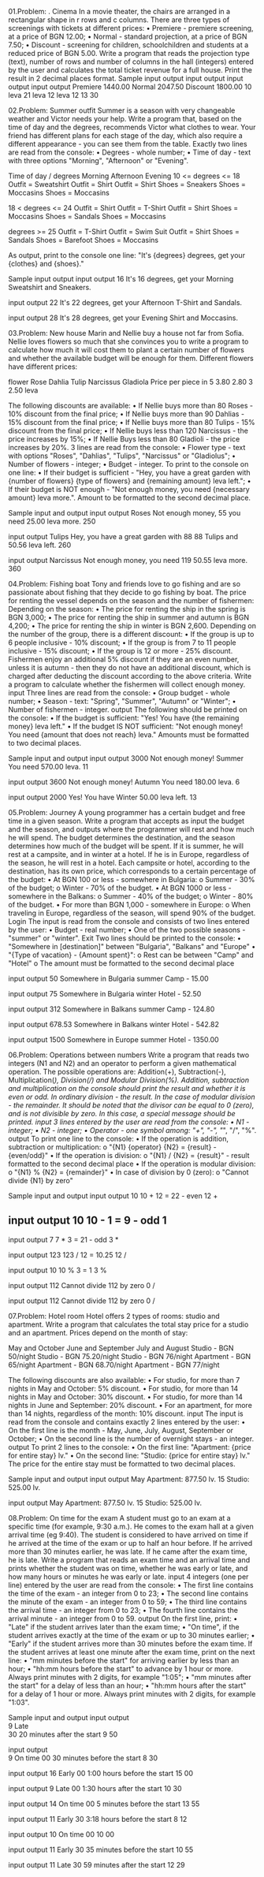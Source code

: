 01.Problem: . Cinema
In a movie theater, the chairs are arranged in a rectangular shape in r rows and c columns. There are three types of screenings with tickets at different prices:
• Premiere - premiere screening, at a price of BGN 12.00;
• Normal - standard projection, at a price of BGN 7.50;
• Discount - screening for children, schoolchildren and students at a reduced price of BGN 5.00.
Write a program that reads the projection type (text), number of rows and number of columns in the hall (integers) entered by the user and calculates the total ticket revenue for a full house. Print the result in 2 decimal places format.
Sample input output
input	    output		input	  output		input	   output
Premiere  1440.00 	Normal  2047.50   Discount 1800.00
10        leva      21      leva      12       leva
12	 	              13                30

02.Problem: Summer outfit
Summer is a season with very changeable weather and Victor needs your help. Write a program that, based on the time of day and the degrees, recommends Victor what clothes to wear. Your friend has different plans for each stage of the day, which also require a different appearance - you can see them from the table.
Exactly two lines are read from the console:
• Degrees - whole number;
• Time of day - text with three options "Morning", "Afternoon" or "Evening".

Time of day / degrees          Morning            Afternoon	             Evening
10 <= degrees <= 18	     Outfit = Sweatshirt     Outfit = Shirt          Outfit = Shirt
                          Shoes = Sneakers	    Shoes = Moccasins        Shoes = Moccasins
                          
18 < degrees <= 24	      Outfit = Shirt        Outfit = T-Shirt          Outfit = Shirt
                        Shoes = Moccasins	       Shoes = Sandals          Shoes = Moccasins
                        
degrees >= 25         	Outfit = T-Shirt        Outfit = Swim Suit         Outfit = Shirt
                         Shoes = Sandals	       Shoes = Barefoot          Shoes = Moccasins

As output, print to the console one line: "It's {degrees} degrees, get your {clothes} and {shoes}."

Sample input output
input	          output
16              It's 16 degrees, get your
Morning	        Sweatshirt and Sneakers.

input	          output
22              It's 22 degrees, get your 
Afternoon	      T-Shirt and Sandals.

input	          output
28              It's 28 degrees, get your
Evening	        Shirt and Moccasins.

03.Problem: New house
Marin and Nellie buy a house not far from Sofia. Nellie loves flowers so much that she convinces you to write a
program to calculate how much it will cost them to plant a certain number of flowers and whether the available 
budget will be enough for them. Different flowers have different prices:

flower                 Rose        Dahlia         Tulip       Narcissus     Gladiola
Price per piece in     5	         3.80	          2.80	      3	            2.50
leva

The following discounts are available:
• If Nellie buys more than 80 Roses - 10% discount from the final price;
• If Nellie buys more than 90 Dahlias - 15% discount from the final price;
• If Nellie buys more than 80 Tulips - 15% discount from the final price;
• If Nellie buys less than 120 Narcissus - the price increases by 15%;
• If Nellie Buys less than 80 Gladioli - the price increases by 20%.
3 lines are read from the console:
• Flower type - text with options "Roses", "Dahlias", "Tulips", "Narcissus" or "Gladiolus";
• Number of flowers - integer;
• Budget - integer.
To print to the console on one line:
• If their budget is sufficient - "Hey, you have a great garden with {number of flowers} {type of flowers} and {remaining amount} leva left.";
• If their budget is NOT enough - "Not enough money, you need {necessary amount} leva more.".
Amount to be formatted to the second decimal place.

Sample input and output
input   output
Roses   Not enough money, 
55      you need 25.00 leva more.
250	

input   output
Tulips  Hey, you have a great  garden with
88      88 Tulips and 50.56 leva left.
260	

input      output
Narcissus  Not enough money, you need 
119        50.55 leva more.
360

04.Problem: Fishing boat
Tony and friends love to go fishing and are so passionate about fishing that they decide to go fishing by boat. The price for renting the vessel 
depends on the season and the number of fishermen:
Depending on the season:
• The price for renting the ship in the spring is BGN 3,000;
• The price for renting the ship in summer and autumn is BGN 4,200;
• The price for renting the ship in winter is BGN 2,600.
Depending on the number of the group, there is a different discount:
• If the group is up to 6 people inclusive - 10% discount;
• If the group is from 7 to 11 people inclusive - 15% discount;
• If the group is 12 or more - 25% discount.
Fishermen enjoy an additional 5% discount if they are an even number, unless it is autumn - then they do not have an additional discount, which is 
charged after deducting the discount according to the above criteria.
Write a program to calculate whether the fishermen will collect enough money.
input
Three lines are read from the console:
• Group budget - whole number;
• Season - text: "Spring", "Summer", "Autumn" or "Winter";
• Number of fishermen - integer.
output
The following should be printed on the console:
• If the budget is sufficient:
"Yes! You have {the remaining money} leva left."
• If the budget IS NOT sufficient:
"Not enough money! You need {amount that does not reach} leva."
Amounts must be formatted to two decimal places.

Sample input and output
input   output
3000    Not enough money! 
Summer  You need 570.00 leva.
11	

input    output
3600     Not enough money! 
Autumn   You need 180.00 leva.
6	

input    output
2000     Yes! You have 
Winter   50.00 leva left.
13

05.Problem: Journey
A young programmer has a certain budget and free time in a given season. Write a program that accepts as input the budget and the season, and outputs where the programmer will rest and how much he will spend.
The budget determines the destination, and the season determines how much of the budget will be spent. If it is summer, he will rest at a campsite, and in winter at a hotel. If he is in Europe, regardless of the season, he will rest in a hotel. Each campsite or hotel, according to the destination, has its own price, which corresponds to a certain percentage of the budget:
• At BGN 100 or less - somewhere in Bulgaria:
o Summer - 30% of the budget;
o Winter - 70% of the budget.
• At BGN 1000 or less - somewhere in the Balkans:
o Summer - 40% of the budget;
o Winter - 80% of the budget.
• For more than BGN 1,000 - somewhere in Europe:
o When traveling in Europe, regardless of the season, will spend 90% of the budget.
Login
The input is read from the console and consists of two lines entered by the user:
• Budget - real number;
• One of the two possible seasons - "summer" or "winter".
Exit
Two lines should be printed to the console:
• "Somewhere in [destination]" between "Bulgaria", "Balkans" and "Europe"
• "{Type of vacation} - {Amount spent}":
o Rest can be between "Camp" and "Hotel"
o The amount must be formatted to the second decimal place 

input    output
50       Somewhere in Bulgaria
summer	 Camp - 15.00

input    output
75       Somewhere in Bulgaria
winter	 Hotel - 52.50

input    output
312      Somewhere in Balkans
summer	 Camp - 124.80

input    output
678.53   Somewhere in Balkans
winter	 Hotel - 542.82

input    output
1500     Somewhere in Europe
summer	 Hotel - 1350.00

06.Problem: Operations between numbers
Write a program that reads two integers (N1 and N2) and an operator to perform a given mathematical operation. The possible operations are: Addition(+), Subtraction(-), Multiplication(*), Division(/) and Modular Division(%). Addition, subtraction and multiplication on the console should print the result and whether it is even or odd. In ordinary division - the result. In the case of modular division - the remainder. It should be noted that the divisor can be equal to 0 (zero), and is not divisible by zero. In this case, a special message should be printed.
input
3 lines entered by the user are read from the console:
• N1 - integer;
• N2 - integer;
• Operator - one symbol among: "+", "-", "*", "/", "%".
output
To print one line to the console:
• If the operation is addition, subtraction or multiplication:
o "{N1} {operator} {N2} = {result} - {even/odd}"
• If the operation is division:
o "{N1} / {N2} = {result}" - result formatted to the second decimal place
• If the operation is modular division:
o "{N1} % {N2} = {remainder}"
• In case of division by 0 (zero):
o "Cannot divide {N1} by zero"

Sample input and output
input   output
10      10 + 12 = 22 - even
12
+	

input   output
10      10 - 1 = 9 - odd
1
-	

input   output
7       7 * 3 = 21 - odd
3
*	

input   output
123     123 / 12 = 10.25
12
/	

input   output
10      10 % 3 = 1
3
%	

input   output
112     Cannot divide 112 by zero
0
/	

input   output
112     Cannot divide 112 by zero
0
/

07.Problem: Hotel room
Hotel offers 2 types of rooms: studio and apartment. Write a program that calculates the total stay price for a studio and an apartment. 
Prices depend on the month of stay:

May and October            June and September             July and August
Studio - BGN 50/night      Studio - BGN 75.20/night       Studio - BGN 76/night
Apartment - BGN 65/night   Apartment - BGN 68.70/night    Apartment - BGN 77/night

The following discounts are also available:
• For studio, for more than 7 nights in May and October: 5% discount.
• For studio, for more than 14 nights in May and October: 30% discount.
• For studio, for more than 14 nights in June and September: 20% discount.
• For an apartment, for more than 14 nights, regardless of the month: 10% discount.
input
The input is read from the console and contains exactly 2 lines entered by the user:
• On the first line is the month - May, June, July, August, September or October;
• On the second line is the number of overnight stays - an integer.
output
To print 2 lines to the console:
• On the first line: "Apartment: {price for entire stay} lv."
• On the second line: "Studio: {price for entire stay} lv."
The price for the entire stay must be formatted to two decimal places.

Sample  input and output
input   output
May     Apartment: 877.50 lv.
15	Studio: 525.00 lv.

input	output
May     Apartment: 877.50 lv.
15	Studio: 525.00 lv.

08.Problem: On time for the exam
A student must go to an exam at a specific time (for example, 9:30 a.m.). He comes to the exam hall at a given arrival time (eg 9:40). The student is considered to have arrived on time if he arrived at the time of the exam or up to half an hour before. If he arrived more than 30 minutes earlier, he was late. If he came after the exam time, he is late. Write a program that reads an exam time and an arrival time and prints whether the student was on time, whether he was early or late, and how many hours or minutes he was early or late.
input
4 integers (one per line) entered by the user are read from the console:
• The first line contains the time of the exam - an integer from 0 to 23;
• The second line contains the minute of the exam - an integer from 0 to 59;
• The third line contains the arrival time - an integer from 0 to 23;
• The fourth line contains the arrival minute - an integer from 0 to 59.
output
On the first line, print:
• "Late" if the student arrives later than the exam time;
• "On time", if the student arrives exactly at the time of the exam or up to 30 minutes earlier;
• "Early" if the student arrives more than 30 minutes before the exam time.
If the student arrives at least one minute after the exam time, print on the next line:
• "mm minutes before the start" for arriving earlier by less than an hour;
• "hh:mm hours before the start" to advance by 1 hour or more. Always print minutes with 2 digits, for example "1:05";
• "mm minutes after the start" for a delay of less than an hour;
• "hh:mm hours after the start" for a delay of 1 hour or more. Always print minutes with 2 digits, for example "1:03".

Sample input and output
input       output                 
9           Late                        
30          20 minutes after the start
9
50


input       output  
9           On time
00          30 minutes before the start
8
30

input    output
16       Early
00       1:00 hours before the start
15
00

input    output
9        Late
00       1:30 hours after the start
10
30

input   output
14      On time
00      5 minutes before the start
13
55

input  output
11     Early
30     3:18 hours before the start
8
12

input  output
10     On time
00
10
00

input  output
11     Early
30     35 minutes before the start
10
55

input output
11    Late
30    59 minutes after the start
12
29














	











